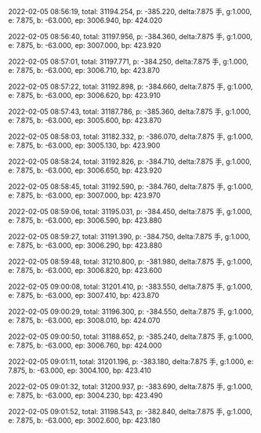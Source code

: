 2022-02-05 08:56:19, total: 31194.254, p: -385.220, delta:7.875 手, g:1.000, e: 7.875, b: -63.000, ep: 3006.940, bp: 424.020

2022-02-05 08:56:40, total: 31197.956, p: -384.360, delta:7.875 手, g:1.000, e: 7.875, b: -63.000, ep: 3007.000, bp: 423.920

2022-02-05 08:57:01, total: 31197.771, p: -384.250, delta:7.875 手, g:1.000, e: 7.875, b: -63.000, ep: 3006.710, bp: 423.870

2022-02-05 08:57:22, total: 31192.898, p: -384.660, delta:7.875 手, g:1.000, e: 7.875, b: -63.000, ep: 3006.620, bp: 423.910

2022-02-05 08:57:43, total: 31187.786, p: -385.360, delta:7.875 手, g:1.000, e: 7.875, b: -63.000, ep: 3005.600, bp: 423.870

2022-02-05 08:58:03, total: 31182.332, p: -386.070, delta:7.875 手, g:1.000, e: 7.875, b: -63.000, ep: 3005.130, bp: 423.900

2022-02-05 08:58:24, total: 31192.826, p: -384.710, delta:7.875 手, g:1.000, e: 7.875, b: -63.000, ep: 3006.650, bp: 423.920

2022-02-05 08:58:45, total: 31192.590, p: -384.760, delta:7.875 手, g:1.000, e: 7.875, b: -63.000, ep: 3007.000, bp: 423.970

2022-02-05 08:59:06, total: 31195.031, p: -384.450, delta:7.875 手, g:1.000, e: 7.875, b: -63.000, ep: 3006.590, bp: 423.880

2022-02-05 08:59:27, total: 31191.390, p: -384.750, delta:7.875 手, g:1.000, e: 7.875, b: -63.000, ep: 3006.290, bp: 423.880

2022-02-05 08:59:48, total: 31210.800, p: -381.980, delta:7.875 手, g:1.000, e: 7.875, b: -63.000, ep: 3006.820, bp: 423.600

2022-02-05 09:00:08, total: 31201.410, p: -383.550, delta:7.875 手, g:1.000, e: 7.875, b: -63.000, ep: 3007.410, bp: 423.870

2022-02-05 09:00:29, total: 31196.300, p: -384.550, delta:7.875 手, g:1.000, e: 7.875, b: -63.000, ep: 3008.010, bp: 424.070

2022-02-05 09:00:50, total: 31188.652, p: -385.240, delta:7.875 手, g:1.000, e: 7.875, b: -63.000, ep: 3006.760, bp: 424.000

2022-02-05 09:01:11, total: 31201.196, p: -383.180, delta:7.875 手, g:1.000, e: 7.875, b: -63.000, ep: 3004.100, bp: 423.410

2022-02-05 09:01:32, total: 31200.937, p: -383.690, delta:7.875 手, g:1.000, e: 7.875, b: -63.000, ep: 3004.230, bp: 423.490

2022-02-05 09:01:52, total: 31198.543, p: -382.840, delta:7.875 手, g:1.000, e: 7.875, b: -63.000, ep: 3002.600, bp: 423.180